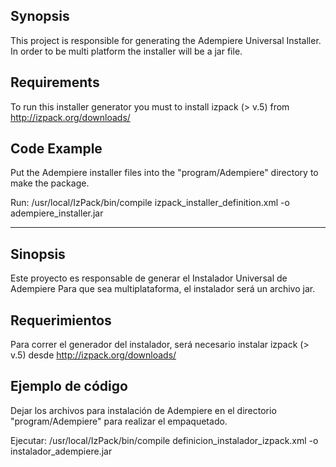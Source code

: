 ## Synopsis

This project is responsible for generating the Adempiere Universal Installer.
In order to be multi platform the installer will be a jar file.

## Requirements

To run this installer generator you must to install izpack  (> v.5) from http://izpack.org/downloads/

## Code Example

Put the Adempiere installer files into the "program/Adempiere" directory to make the package.

Run:
/usr/local/IzPack/bin/compile izpack_installer_definition.xml -o adempiere_installer.jar


_______________________________________


## Sinopsis

Este proyecto es responsable de generar el Instalador Universal de Adempiere
Para que sea multiplataforma, el instalador será un archivo jar.

## Requerimientos

Para correr el generador del instalador, será necesario instalar izpack (> v.5) desde http://izpack.org/downloads/

## Ejemplo de código

Dejar los archivos para instalación de Adempiere en el directorio "program/Adempiere" para realizar el empaquetado.

Ejecutar:
/usr/local/IzPack/bin/compile definicion_instalador_izpack.xml -o instalador_adempiere.jar


